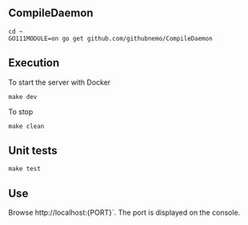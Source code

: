 

## CompileDaemon

```
cd ~
GO111MODULE=on go get github.com/githubnemo/CompileDaemon
```
## Execution

To start the server with Docker

```
make dev
```

To stop

```
make clean
```
## Unit tests

```
make test
```
## Use

Browse http://localhost:{PORT}`. The port is displayed on the console.